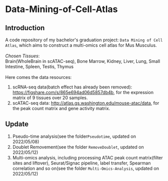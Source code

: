 # Data-Mining-of-Cell-Atlas

## Introduction
A code repository of my bachelor's graduation project: `Data Mining of Cell Atlas`, which aims to construct a multi-omics cell atlas for Mus Musculus. \
\
*Chosen Tissues*: \
Brain(WholeBrain in scATAC-seq), Bone Marrow, Kidney, Liver, Lung, Small Intestine, Spleen, Testis, Thymus \
\
Here comes the data resources:
1. scRNA-seq data(batch effect has already been removed): https://figshare.com/s/865e694ad06d5857db4b, for the expression matrix of 9 tissues over 20 samples.
2. scATAC-seq data: http://atlas.gs.washington.edu/mouse-atac/data, for the peak count matrix and gene activity matrix. 


## Update
1. Pseudo-time analysis(see the folder`Pseudotime`, updated on 2022/05/08)
2. Doublet Removement(see the folder `RemoveDoublet`, updated on 2022/05/12)
3. Multi-omics analysis, including processing ATAC peak count matrix(filter sites and liftover), Seurat/Signac pipeline, label transfer, Spearman correlation and so on(see the folder `Multi-Omics-Analysis`, updated on 2022/05/12)
